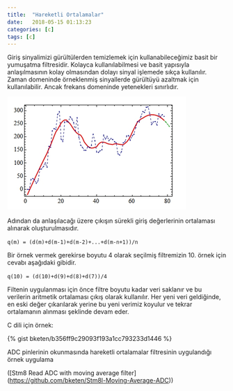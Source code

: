 ```yaml
---
title:  "Hareketli Ortalamalar"
date:   2018-05-15 01:13:23
categories: [c]
tags: [c]
---
```


Giriş sinyalimizi gürültülerden temizlemek için kullanabileceğimiz basit bir yumuşatma filtresidir. Kolayca kullanılabilmesi ve basit yapısıyla anlaşılmasının kolay olmasından dolayı sinyal işlemede sıkça kullanılır. Zaman domeninde örneklenmiş sinyallerde gürültüyü azaltmak için kullanılabilir. Ancak frekans domeninde yetenekleri sınırlıdır.

![image](/images/posts/moving-averages.png)

Adından da anlaşılacağı üzere çıkışın sürekli giriş değerlerinin ortalaması alınarak oluşturulmasıdır.

`q(m) = (d(m)+d(m-1)+d(m-2)+...+d(m-n+1))/n`

Bir örnek vermek gerekirse boyutu 4 olarak seçilmiş filtremizin 10. örnek için cevabı aşağıdaki gibidir.

`q(10) = (d(10)+d(9)+d(8)+d(7))/4`

Filtenin uygulanması için önce filtre boyutu kadar veri saklanır ve bu verilerin aritmetik ortalaması çıkış olarak kullanılır. Her yeni veri geldiğinde, en eski değer çıkarılarak yerine bu yeni verimiz koyulur ve tekrar ortalamanın alınması şeklinde devam eder.

C dili için örnek:

{% gist bketen/b356ff9c29093f193a1cc793233d1446 %}

ADC pinlerinin okunmasında hareketli ortalamalar filtresinin uygulandığı örnek uygulama

([Stm8 Read ADC with moving average filter] (https://github.com/bketen/Stm8l-Moving-Average-ADC))
